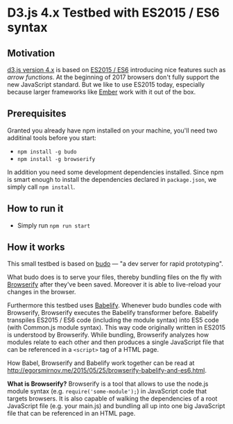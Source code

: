 # D3.js 4.x Testbed with ES2015 / ES6 syntax

## Motivation
[d3.js version 4.x](https://github.com/d3/d3/blob/master/CHANGES.md) is based on [ES2015 / ES6](https://babeljs.io/learn-es2015/) introducing nice features such as *arrow functions*. At the beginning of 2017 browsers don't fully support the new JavaScript standard. But we like to use ES2015 today, especially because larger frameworks like [Ember]() work with it out of the box.

## Prerequisites
Granted you already have npm installed on your machine, you'll need two additinal tools before you start:
- `npm install -g budo`
- `npm install -g browserify`

In addition you need some development dependencies installed. Since npm is smart enough to install the dependencies declared in `package.json`, we simply call `npm install`.

## How to run it
- Simply run `npm run start`

## How it works
This small testbed is based on [budo](https://github.com/mattdesl/budo) &mdash; "a dev server for rapid prototyping".

What budo does is to serve your files, thereby bundling files on the fly with [Browserify](http://browserify.org/) after they've been saved. Moreover it is able to live-reload your changes in the browser.

Furthermore this testbed uses [Babelify](https://github.com/babel/babelify). Whenever budo bundles code with Browserify, Browserify executes the Babelify transformer before. Babelify transpiles ES2015 / ES6 code (including the module syntax) into ES5 code (with Common.js module syntax). This way code originally written in ES2015 is understood by Browserify. While bundling, Browserify analyzes how modules relate to each other and then produces a single JavaScript file that can be referenced in a `<script>` tag of a HTML page.

How Babel, Browserify and Babelify work together can be read at <http://egorsmirnov.me/2015/05/25/browserify-babelify-and-es6.html>.

**What is Browserify?**
Browserify is a tool that allows to use the node.js module syntax (e.g. `require('some-module');`) in JavaScript code that targets browsers. It is also capable of walking the dependencies of a root JavaScript file (e.g. your main.js) and bundling all up into one big JavaScript file that can be referenced in an HTML page.
